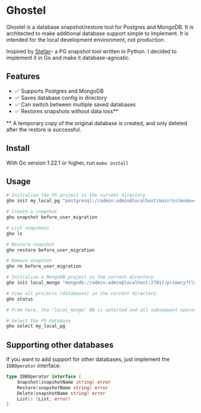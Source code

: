 # Ghostel

Ghostel is a database snapshot/restore tool for Postgres and MongoDB. It is architected to make additional database support simple to implement. It is intended for the local development environment, not production.

Inspired by [Stellar](https://github.com/fastmonkeys/stellar)– a PG snapshot tool written in Python. I decided to implement it in Go and make it database-agnostic.

## Features

- ✅ Supports Postgres and MongoDB
- ✅ Saves database config in directory
- ✅ Can switch between multiple saved databases
- ✅ Restores snapshots without data loss**

** A temporary copy of the original database is created, and only deleted after the restore is successful.

## Install

With Go version 1.22.1 or higher, run `make install`

## Usage

```sh
# Initialize the PG project in the current directory
gho init my_local_pg "postgresql://admin:admin@localhost/main?sslmode=disable"

# Create a snapshot
gho snapshot before_user_migration

# List snapshots
gho ls

# Restore snapshot
gho restore before_user_migration

# Remove snapshot
gho rm before_user_migration

# Initialize a MongoDB project in the current directory
gho init local_mongo "mongodb://admin:admin@localhost:27017/primary?tls=false"

# View all projects (databases) in the current directory
gho status

# From here, the "local_mongo" DB is selected and all subsequent operations will affect that DB

# Select the PG database
gho select my_local_pg
```

## Supporting other databases

If you want to add support for other databases, just implement the `IDBOperator` interface:
```go
type IDBOperator interface {
	Snapshot(snapshotName string) error
	Restore(snapshotName string) error
	Delete(snapshotName string) error
	List() (List, error)
}
```
